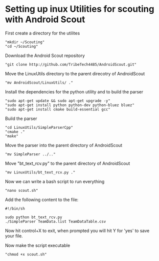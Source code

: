 # Setting up inux Utilities for scouting with Android Scout

First create a directory for the utilites
	
	"mkdir ~/Scouting"
	"cd ~/Scouting"

Download the Android Scout repository
	
	"git clone http://github.com/TribeTech4485/AndroidScout.git"

Move the LinuxUtils directory to the parent direcotry of AndroidScout
	
	"mv AndroidScout/LinuxUtils/ ."


Install the dependencies for the python utility and to build the parser
	
	"sudo apt-get update && sudo apt-get upgrade -y"
	"sudo apt-get install python python-dev python-bluez bluez"
	"sudo apt-get install cmake build-essential gcc"


Build the parser
	
	"cd LinuxUtils/SimpleParserCpp"
	"cmake ."
	"make"

Move the parser into the parent directory of AndroidScout
	
	"mv SimpleParser ../.."

Move "bt_text_rcv.py" to the parent directory of AndroidScout
	
	"mv LinuxUtils/bt_text_rcv.py ."

Now we can write a bash script to run everything
	
	"nano scout.sh"

Add the following content to the file:
	
	#!/bin/sh
	
	sudo python bt_text_rcv.py
	./SimpleParser TeamData.list TeamDataTable.csv

Now hit control+X to exit, when prompted you will hit Y for 'yes' to save your file.

Now make the script executable
	
	"chmod +x scout.sh" 
